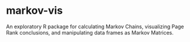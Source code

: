 # markov-vis
An exploratory R package for calculating Markov Chains, visualizing Page Rank conclusions, and manipulating data frames as Markov Matrices.
